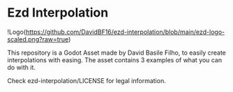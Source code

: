 # Ezd Interpolation

!Logo(https://github.com/DavidBF16/ezd-interpolation/blob/main/ezd-logo-scaled.png?raw=true)

 This repository is a Godot Asset made by David Basile Filho, to easily create interpolations with easing.
 The asset contains 3 examples of what you can do with it.
 
 Check ezd-interpolation/LICENSE for legal information.
